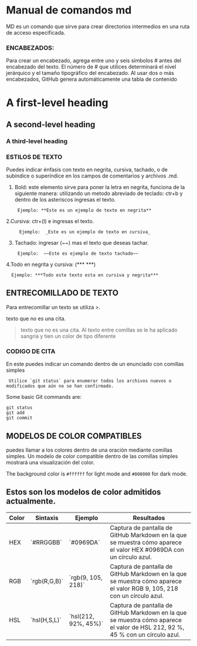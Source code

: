  # Manual de comandos md 
MD es un comando que sirve para crear directorios intermedios en una ruta de acceso especificada.

### ENCABEZADOS:
Para crear un encabezado, agrega entre uno y seis símbolos # antes del encabezado del texto. El número de # que utilices determinará el nivel jerárquico y el tamaño tipográfico del encabezado.
Al usar dos o más encabezados, GitHub genera automáticamente una tabla de contenido 

# A first-level heading
## A second-level heading
### A third-level heading

### ESTILOS DE TEXTO 
Puedes indicar énfasis con texto en negrita, cursiva, tachado, o de subíndice o superíndice en los campos de comentarios y archivos .md.
1. Bold: este elemento sirve para poner la letra en negrita, funciona de la siguiente manera:
   utilizando un metodo abreviado de teclado: ctr+b y dentro de los asteriscos ingresas el texto.

        Ejemplo: **Este es un ejemplo de texto en negrita**

2.Cursiva: ctr+(I) e ingresas el texto. 

         Ejemplo:  _Este es un ejemplo de texto en cursiva_ 
      
3. Tachado: ingresar (~~) mas el texto que deseas tachar.
 
        Ejemplo:  ~~Este es ejemplo de texto tachado~~
   
4.Todo en negrita y cursiva: (*** ***) 

      Ejemplo: ***Todo este texto esta en cursiva y negrita***
   
## ENTRECOMILLADO DE TEXTO 
Para entrecomillar un texto se utiliza >.

texto que no es una cita.


> texto que no es una cita.
Al texto entre comillas se le ha aplicado sangria y tien un color de tipo diferente

### CODIGO DE CITA
 En este puedes indicar un comando dentro de un enunciado con comillas simples 
 
     Utilice `git status` para enumerar todos los archivos nuevos o modificados que aún no se han confirmado.

  Some basic Git commands are:
```
git status
git add
git commit
```

## MODELOS DE COLOR COMPATIBLES
puedes llamar a los colores dentro de una oración mediante comillas simples. Un modelo de color compatible dentro de las comillas simples mostrará una visualización del color.

 The background color is `#ffffff` for light mode and `#000000` for dark mode.



 ## Estos son los modelos de color admitidos actualmente.

| Color | Sintaxis     | Ejemplo        | Resultados                                                                                       |
|-------|--------------|----------------|--------------------------------------------------------------------------------------------------|
| HEX   | \`#RRGGBB\`  | \`#0969DA\`   | Captura de pantalla de GitHub Markdown en la que se muestra cómo aparece el valor HEX #0969DA con un círculo azul.  |
| RGB   | \`rgb(R,G,B)\` | \`rgb(9, 105, 218)\` | Captura de pantalla de GitHub Markdown en la que se muestra cómo aparece el valor RGB 9, 105, 218 con un círculo azul.  |
| HSL   | \`hsl(H,S,L)\` | \`hsl(212, 92%, 45%)\` | Captura de pantalla de GitHub Markdown en la que se muestra cómo aparece el valor de HSL 212, 92 %, 45 % con un círculo azul.  |





 



       
       


